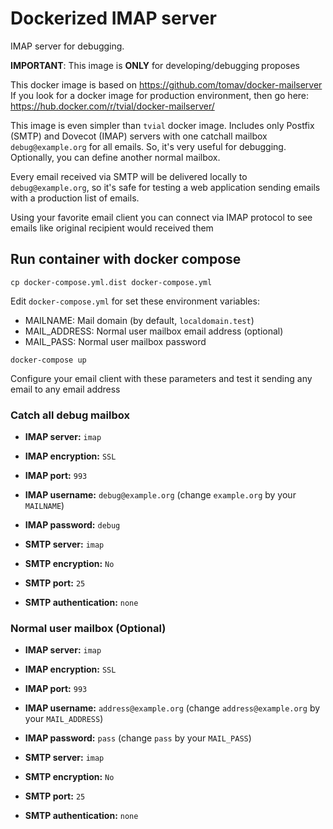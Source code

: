 # Dockerized IMAP server

IMAP server for debugging.

**IMPORTANT**: This image is **ONLY** for developing/debugging proposes

This docker image is based on https://github.com/tomav/docker-mailserver
If you look for a docker image for production environment, then go here:
https://hub.docker.com/r/tvial/docker-mailserver/

This image is even simpler than `tvial` docker image. Includes only 
Postfix (SMTP) and Dovecot (IMAP) servers with one catchall mailbox 
`debug@example.org` for all emails. So, it's very useful for debugging. Optionally, you can define another normal mailbox.

Every email received via SMTP will be delivered locally to `debug@example.org`, so it's safe for testing a web application sending emails with a production list of emails.

Using your favorite email client you can connect via IMAP protocol to see emails like original recipient would received them


## Run container with docker compose

```
cp docker-compose.yml.dist docker-compose.yml
```

Edit ```docker-compose.yml``` for set these environment variables:

- MAILNAME: Mail domain (by default, `localdomain.test`)
- MAIL_ADDRESS: Normal user mailbox email address (optional)
- MAIL_PASS: Normal user mailbox password

```
docker-compose up
```

Configure your email client with these parameters and test it sending 
any email to any email address 

### Catch all debug mailbox


- **IMAP server:** `imap`
- **IMAP encryption:** `SSL`
- **IMAP port:** `993`
- **IMAP username:** `debug@example.org` (change `example.org` by your `MAILNAME`)
- **IMAP password:** `debug`

- **SMTP server:** `imap`
- **SMTP encryption:** `No`
- **SMTP port:** `25`
- **SMTP authentication:** `none`


### Normal user mailbox (Optional)


- **IMAP server:** `imap`
- **IMAP encryption:** `SSL`
- **IMAP port:** `993`
- **IMAP username:** `address@example.org` (change `address@example.org` by your `MAIL_ADDRESS`)
- **IMAP password:** `pass` (change `pass` by your `MAIL_PASS`)

- **SMTP server:** `imap`
- **SMTP encryption:** `No`
- **SMTP port:** `25`
- **SMTP authentication:** `none`
